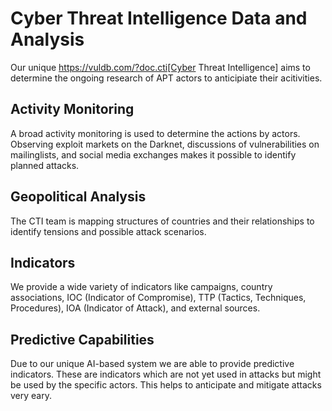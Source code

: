 # Cyber Threat Intelligence Data and Analysis

Our unique https://vuldb.com/?doc.cti[Cyber Threat Intelligence] aims to determine the ongoing research of APT actors to anticipiate their acitivities.

## Activity Monitoring

A broad activity monitoring is used to determine the actions by actors. Observing exploit markets on the Darknet, discussions of vulnerabilities on mailinglists, and social media exchanges makes it possible to identify planned attacks.

## Geopolitical Analysis

The CTI team is mapping structures of countries and their relationships to identify tensions and possible attack scenarios.

## Indicators

We provide a wide variety of indicators like campaigns, country associations, IOC (Indicator of Compromise), TTP (Tactics, Techniques, Procedures), IOA (Indicator of Attack), and external sources.

## Predictive Capabilities

Due to our unique AI-based system we are able to provide predictive indicators. These are indicators which are not yet used in attacks but might be used by the specific actors. This helps to anticipate and mitigate attacks very eary.
